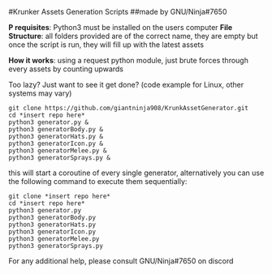 #Krunker Assets Generation Scripts
##made by GNU/Ninja#7650

**P requisites**: Python3 must be installed on the users computer
**File Structure**: all folders provided are of the correct name, they are empty but once the script is run, they will fill up with the latest assets

**How it works**: using a request python module, just brute forces through every assets by counting upwards

Too lazy? Just want to see it get done? (code example for Linux, other systems may vary)
```
git clone https://github.com/giantninja908/KrunkAssetGenerator.git
cd *insert repo here*
python3 generator.py &
python3 generatorBody.py &
python3 generatorHats.py &
python3 generatorIcon.py &
python3 generatorMelee.py &
python3 generatorSprays.py &
```
this will start a coroutine of every single generator, alternatively you can use the following command to execute them sequentially:
```
git clone *insert repo here*
cd *insert repo here*
python3 generator.py
python3 generatorBody.py
python3 generatorHats.py
python3 generatorIcon.py
python3 generatorMelee.py
python3 generatorSprays.py
```


For any additional help, please consult GNU/Ninja#7650 on discord
